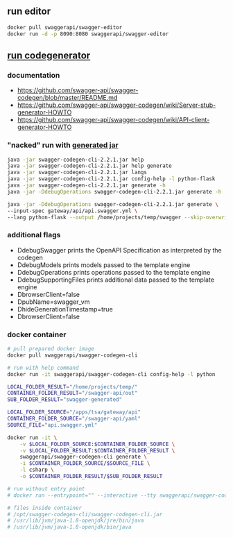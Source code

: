 ## run editor
```sh
docker pull swaggerapi/swagger-editor
docker run -d -p 8090:8080 swaggerapi/swagger-editor
```

## [run codegenerator](https://github.com/swagger-api/swagger-codegen)
### documentation
* https://github.com/swagger-api/swagger-codegen/blob/master/README.md
* https://github.com/swagger-api/swagger-codegen/wiki/Server-stub-generator-HOWTO
* https://github.com/swagger-api/swagger-codegen/wiki/API-client-generator-HOWTO


### "nacked" run with [generated jar](https://swagger.io/docs/open-source-tools/swagger-codegen/)
```sh
java -jar swagger-codegen-cli-2.2.1.jar help
java -jar swagger-codegen-cli-2.2.1.jar help generate
java -jar swagger-codegen-cli-2.2.1.jar langs
java -jar swagger-codegen-cli-2.2.1.jar config-help -l python-flask
java -jar swagger-codegen-cli-2.2.1.jar generate -h
java -jar -DdebugOperations swagger-codegen-cli-2.2.1.jar generate -h

java -jar -DdebugOperations swagger-codegen-cli-2.2.1.jar generate \
--input-spec gateway/api/api.swagger.yml \
--lang python-flask --output /home/projects/temp/swagger --skip-overwrite -D supportPython2=false
```

### additional flags 
* DdebugSwagger prints the OpenAPI Specification as interpreted by the codegen
* DdebugModels prints models passed to the template engine
* DdebugOperations prints operations passed to the template engine
* DdebugSupportingFiles prints additional data passed to the template engine
* DbrowserClient=false 
* DpubName=swagger_vm 
* DhideGenerationTimestamp=true 
* DbrowserClient=false 


### docker container
```sh
# pull prepared docker image
docker pull swaggerapi/swagger-codegen-cli

# run with help command
docker run -it swaggerapi/swagger-codegen-cli config-help -l python

LOCAL_FOLDER_RESULT="/home/projects/temp/"
CONTAINER_FOLDER_RESULT="/swagger-api/out"
SUB_FOLDER_RESULT="swagger-generated"

LOCAL_FOLDER_SOURCE="/apps/tsa/gateway/api"
CONTAINER_FOLDER_SOURCE="/swagger-api/yaml"
SOURCE_FILE="api.swagger.yml"

docker run -it \
    -v $LOCAL_FOLDER_SOURCE:$CONTAINER_FOLDER_SOURCE \
    -v $LOCAL_FOLDER_RESULT:$CONTAINER_FOLDER_RESULT \
    swaggerapi/swagger-codegen-cli generate \
    -i $CONTAINER_FOLDER_SOURCE/$SOURCE_FILE \
    -l csharp \
    -o $CONTAINER_FOLDER_RESULT/$SUB_FOLDER_RESULT

# run without entry point
# docker run --entrypoint="" --interactive --tty swaggerapi/swagger-codegen-cli  /bin/sh

# files inside container
# /opt/swagger-codegen-cli/swagger-codegen-cli.jar 
# /usr/lib/jvm/java-1.8-openjdk/jre/bin/java
# /usr/lib/jvm/java-1.8-openjdk/bin/java
```


